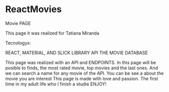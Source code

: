 # ReactMovies

Movie PAGE

This page it was realized for Tatiana Miranda

Tecnologys:

REACT, MATERIAL, AND SLICK LIBRARY
API THE MOVIE DATABASE 

This page was realized with an API and ENDPOINTS.
In this page will be posible to finds, the most rated movie, top movies and the last ones. And we can search a name for any movie of the API.
You can be see a about the movie you are interest
This page is made with love and passion. 
The first time in my adult life who I finish a studie ENJOY!
